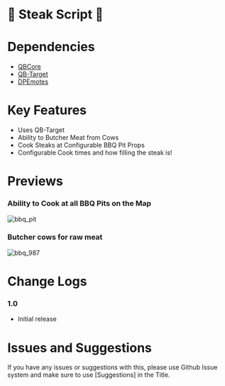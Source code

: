 # 🥩 Steak Script 🥩

# Dependencies
* [QBCore](https://github.com/qbcore-framework)
* [QB-Target](https://github.com/BerkieBb/qb-target)
* [DPEmotes](https://github.com/qbcore-framework/dpemotes)

# Key Features
* Uses QB-Target
* Ability to Butcher Meat from Cows
* Cook Steaks at Configurable BBQ Pit Props
* Configurable Cook times and how filling the steak is!

# Previews

### Ability to Cook at all BBQ Pits on the Map
![bbq_pit](https://i.imgur.com/GzUFB6i.jpeg)

### Butcher cows for raw meat
![bbq_987](https://i.imgur.com/rghIJV3.jpeg)



# Change Logs

### 1.0
* Initial release

# Issues and Suggestions
If you have any issues or suggestions with this, please use Github Issue system and make sure to use [Suggestions] in the Title. 
